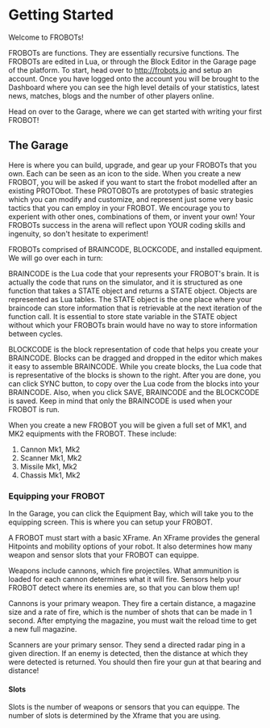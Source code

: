 # Getting Started

Welcome to FROBOTs!

FROBOTs are functions. They are essentially recursive functions. 
The FROBOTs are edited in Lua, or through the Block Editor in the Garage page of the platform.  To start, head over to http://frobots.io and setup an account.  Once you have logged onto the account you will be brought to the Dashboard where you can see the high level details of your statistics, latest news, matches, blogs and the number of other players online.

Head on over to the Garage, where we can get started with writing your first FROBOT!

## The Garage

Here is where you can build, upgrade, and gear up your FROBOTs that you own.  Each can be seen as an icon to the side.  When you create a new FROBOT, you will be asked if you want to start the frobot modelled after an existing PROTObot.  These PROTOBOTs are prototypes of basic strategies which you can modify and customize, and represent just some very basic tactics that you can employ in your FROBOT.  We encourage you to experient with other ones, combinations of them, or invent your own!  Your FROBOTs success in the arena will reflect upon YOUR coding skills and ingenuity, so don't hesitate to experiment! 

FROBOTs comprised of BRAINCODE, BLOCKCODE, and installed equipment.  We will go over each in turn:

BRAINCODE is the Lua code that your represents your FROBOT's brain.  It is actually the code that runs on the simulator, and it is structured as one function that takes a STATE object and returns a STATE object.  Objects are represented as Lua tables.  The STATE object is the one place where your braincode can store information that is retrievable at the next iteration of the function call.  It is essential to store state variable in the STATE object without which your FROBOTs brain would have no way to store information between cycles.

BLOCKCODE is the block representation of code that helps you create your BRAINCODE.  Blocks can be dragged and dropped in the editor which makes it easy to assemble BRAINCODE.  While you create blocks, the Lua code that is representative of the blocks is shown to the right.  After you are done, you can click SYNC button, to copy over the Lua code from the blocks into your BRAINCODE.  Also, when you click SAVE, BRAINCODE and the BLOCKCODE is saved.  Keep in mind that only the BRAINCODE is used when your FROBOT is run.

When you create a new FROBOT you will be given a full set of MK1, and MK2 equipments with the FROBOT.  These include:
1) Cannon Mk1, Mk2
2) Scanner Mk1, Mk2
3) Missile Mk1, Mk2
4) Chassis Mk1, Mk2

### Equipping your FROBOT

In the Garage, you can click the Equipment Bay, which will take you to the equipping screen.  This is where you can setup your FROBOT.

A FROBOT must start with a basic XFrame.  An XFrame provides the general Hitpoints and mobility options of your robot.  It also determines how many weapon and sensor slots that your FROBOT can equippe.  

Weapons include cannons, which fire projectiles. What ammunition is loaded for each cannon determines what it will fire.
Sensors help your FROBOT detect where its enemies are, so that you can blow them up!

Cannons is your primary weapon.  They fire a certain distance, a magazine size and a rate of fire, which is the number of shots that can be made in 1 second.  After emptying the magazine, you must wait the reload time to get a new full magazine.

Scanners are your primary sensor.  They send a directed radar ping in a given direction.  If an enemy is detected, then the distance at which they were detected is returned.  You should then fire your gun at that bearing and distance!

#### Slots

Slots is the number of weapons or sensors that you can equippe.  The number of slots is determined by the Xframe that you are using.


